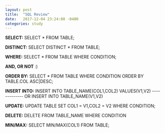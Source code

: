 ```yaml
---
layout: post
title:  "SQL Review"
date:   2017-12-04 23:24:08 -0400
categories: study
---
```


**SELECT:** 
	SELECT * 
	FROM TABLE;

**DISTINCT:** 
	SELECT DISTINCT * 
	FROM TABLE;

**WHERE:** 
	SELECT *
	FROM TABLE
	WHERE CONDITION;

**AND, OR NOT**
	:)

**ORDER BY:**
	SELECT *
	FROM TABLE
	WHERE CONDITION
	ORDER BY TABLE.COL ASC|DESC;

**INSERT INTO:**
	INSERT INTO TABLE_NAME(COL1,COL2)
	VALUES(V1,V2)
	------------- OR
	INSERT INTO TABLE_NAME(V1,V2)

**UPDATE:**
	UPDATE TABLE
	SET COL1 = V1,COL2 = V2
	WHERE CONDITION;

**DELETE:**
	DELETE FROM TABLE_NAME
	WHERE CONDITION

**MIN/MAX:**
	SELECT MIN/MAX(COL1)
	FROM TABLE;




